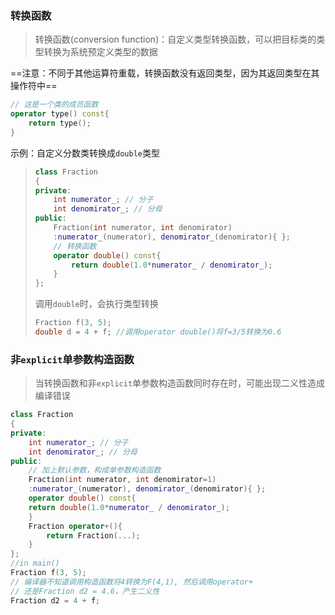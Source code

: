 ### 转换函数

> 转换函数(conversion function)：自定义类型转换函数，可以把目标类的类型转换为系统预定义类型的数据

==注意：不同于其他运算符重载，转换函数没有返回类型，因为其返回类型在其操作符中==
```cpp
// 这是一个类的成员函数
operator type() const{
    return type();
}
```
示例：自定义分数类转换成`double`类型
> ```cpp
> class Fraction
> {
> private:
>     int numerator_; // 分子
>     int denomirator_; // 分母
> public:
>     Fraction(int numerator, int denomirator)
>     :numerator_(numerator), denomirator_(denomirator){ };
>     // 转换函数
>     operator double() const{
>         return double(1.0*numerator_ / denomirator_);
>     }
> };
> ```
> 调用`double`时，会执行类型转换
> ```cpp
> Fraction f(3, 5);
> double d = 4 + f; //调用operator double()将f=3/5转换为0.6
> ```
### 非`explicit`单参数构造函数
> 当转换函数和非`explicit`单参数构造函数同时存在时，可能出现二义性造成编译错误
```cpp
class Fraction
{
private:
    int numerator_; // 分子
    int denomirator_; // 分母
public:
    // 加上默认参数，构成单参数构造函数
    Fraction(int numerator, int denomirator=1)
    :numerator_(numerator), denomirator_(denomirator){ };
    operator double() const{
    return double(1.0*numerator_ / denomirator_);
    }
    Fraction operator+(){
        return Fraction(...);
    }
};
//in main()
Fraction f(3, 5);
// 编译器不知道调用构造函数将4转换为F(4,1), 然后调用operator+
// 还是Fraction d2 = 4.6，产生二义性
Fraction d2 = 4 + f; 
```